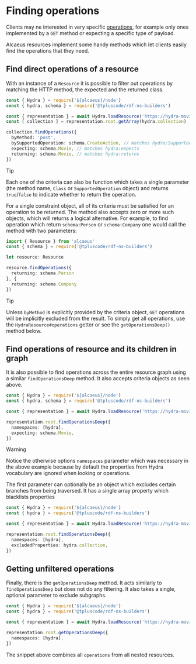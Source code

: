 # Finding operations

Clients may ne interested in very specific [operations](invoking-operations.md), for example only ones implemented by a `GET` method or expecting a specific type of payload.

Alcaeus resources implement some handy methods which let clients easily find the operations that they need.

## Find direct operations of a resource

With an instance of a `Resource` it is possible to filter out operations
by matching the HTTP method, the expected and the returned class.

<run-kit>

```typescript
const { Hydra } = require('${alcaeus}/node')
const { hydra, schema } = require('@tpluscode/rdf-ns-builders')

const { representation } = await Hydra.loadResource('https://hydra-movies.herokuapp.com/')
const [ collection ] = representation.root.getArray(hydra.collection)

collection.findOperations({
  byMethod: 'post',
  bySupportedOperation: schema.CreateAction, // matches hydra:SupportedOperation's @id and @type
  expecting: schema.Movie, // matches hydra:expects
  returning: schema.Movie, // matches hydra:returns
})
```

</run-kit>

> [!TIP]
> Each one of the criteria can also be function which takes a single
 parameter (the method name, `Class` or `SupportedOperation` object)
 and returns `true`/`false` to indicate whether to return the operation.

For a single constraint object, all of its criteria must be satisfied for
an operation to be returned. The method also accepts zero or more such objects, which will returns a logical alternative.
For example, to find operation which return `schema:Person` or `schema:Company` one would call the method with two parameters:

```typescript
import { Resource } from 'alcaeus'
const { schema } = require('@tpluscode/rdf-ns-builders')

let resource: Resource

resource.findOperations({
  returning: schema.Person
}, {
  returning: schema.Company
})
```

> [!TIP]
> Unless `byMethod` is explicitly provided by the criteria object, `GET` operations will be implicitly excluded from the result. To simply get all operations, use the `HydraResource#operations` getter or see the `getOperationsDeep()` method below.

## Find operations of resource and its children in graph

It is also possible to find operations across the entire resource graph using a similar `findOperationsDeep` method. It also accepts criteria objects as seen above.

<run-kit>

```typescript
const { Hydra } = require('${alcaeus}/node')
const { hydra, schema } = require('@tpluscode/rdf-ns-builders')

const { representation } = await Hydra.loadResource('https://hydra-movies.herokuapp.com/')

representation.root.findOperationsDeep({
  namespaces: [hydra],
  expecting: schema.Movie,
})
```

</run-kit>

> [!WARNING]
> Notice the otherwise options `namespaces` parameter which was necessary in the above example because by default the properties from Hydra vocabulary are ignored when looking or operations.

The first parameter can optionally be an object which excludes certain
branches from being traversed. It has a single array property which
blacklists properties

<run-kit>

```typescript
const { Hydra } = require('${alcaeus}/node')
const { hydra } = require('@tpluscode/rdf-ns-builders')

const { representation } = await Hydra.loadResource('https://hydra-movies.herokuapp.com/')

representation.root.findOperationsDeep({
  namespaces: [hydra],
  excludedProperties: hydra.collection,
})
```

</run-kit>

## Getting unfiltered operations

Finally, there is the `getOperationsDeep` method. It acts similarly to
`findOperationsDeep` but does not do any filtering. It also takes a single, optional parameter to exclude subgraphs.

<run-kit>

```typescript
const { Hydra } = require('${alcaeus}/node')
const { hydra } = require('@tpluscode/rdf-ns-builders')

const { representation } = await Hydra.loadResource('https://hydra-movies.herokuapp.com/')

representation.root.getOperationsDeep({
  namespaces: [hydra],
})
```

</run-kit>

The snippet above combines all `operations` from all nested resources.
